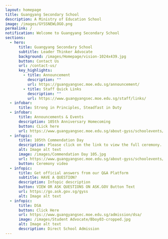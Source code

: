 ```yaml
---
layout: homepage
title: Guangyang Secondary School
description: A Ministry of Education School
image: /images/GYSSNEWLOGO.png
permalink: /
notification: Welcome to Guangyang Secondary School
sections:
  - hero:
      title: Guangyang Secondary School
      subtitle: Leader Thinker Advocate
      background: /images/Homepage/vision-1024x439.jpg
      button: Contact Us
      url: /contact-us/
      key_highlights:
        - title: Announcement
          description: ""
          url: https://guangyangsec.moe.edu.sg/announcement/
        - title: Staff Quick Links
          description: ""
          url: https://www.guangyangsec.moe.edu.sg/staff/links/
  - infobar:
      title: Strong in Principles, Steadfast in Duty
  - infobar:
      title: Announcements & Events
      description: 105th Anniversary Homecoming
      button: CLick here
      url: https://www.guangyangsec.moe.edu.sg/about-gyss/schoolevents/
  - infopic:
      title: 105th Commendation Day
      description: Please click on the link to view the full ceremony.
      alt: Image alt text
      image: /images/Commendation Day 105.jpg
      url: https://www.guangyangsec.moe.edu.sg/about-gyss/schoolevents/
      button: Ceremony video
  - infopic:
      title: Get official answers from our Q&A Platform
      subtitle: HAVE A QUESTION?
      description: Infopic description
      button: VIEW OR ASK QUESTIONS ON ASK.GOV Button Text
      url: https://go.ask.gov.sg/gyss
      alt: Image alt text
  - infopic:
      title: DSA
      button: Click Here
      url: https://www.guangyangsec.moe.edu.sg/admission/dsa/
      image: /images/Student Advocate/Bboy03-cropped.jpg
      alt: Image alt text
      description: Direct School Admission
---
```

